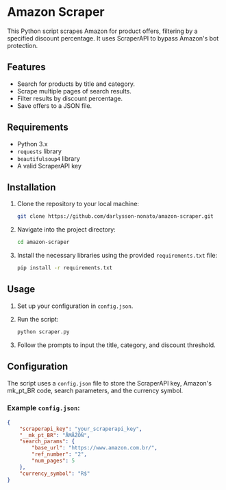 # Amazon Scraper

This Python script scrapes Amazon for product offers, filtering by a specified discount percentage. It uses ScraperAPI to bypass Amazon's bot protection.

## Features

- Search for products by title and category.
- Scrape multiple pages of search results.
- Filter results by discount percentage.
- Save offers to a JSON file.

## Requirements

- Python 3.x
- `requests` library
- `beautifulsoup4` library
- A valid ScraperAPI key

## Installation

1. Clone the repository to your local machine:
    ```bash
    git clone https://github.com/darlysson-nonato/amazon-scraper.git
    ```

2. Navigate into the project directory:
    ```bash
    cd amazon-scraper
    ```

3. Install the necessary libraries using the provided `requirements.txt` file:
    ```bash
    pip install -r requirements.txt
    ```

## Usage

1. Set up your configuration in `config.json`.
2. Run the script:
    ```bash
    python scraper.py
    ```

3. Follow the prompts to input the title, category, and discount threshold.

## Configuration

The script uses a `config.json` file to store the ScraperAPI key, Amazon's mk_pt_BR code, search parameters, and the currency symbol.

### Example `config.json`:

```json
{
    "scraperapi_key": "your_scraperapi_key",
    "__mk_pt_BR": "ÅMÅŽÕÑ",
    "search_params": {
        "base_url": "https://www.amazon.com.br/",
        "ref_number": "2",
        "num_pages": 5
    },
    "currency_symbol": "R$"
}
